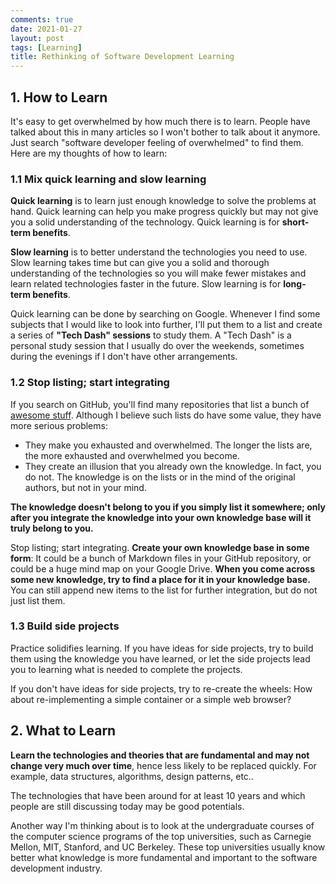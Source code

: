 ```yaml
---
comments: true
date: 2021-01-27
layout: post
tags: [Learning]
title: Rethinking of Software Development Learning
---
```


## 1. How to Learn

It's easy to get overwhelmed by how much there is to learn. People have talked about this in many articles so I won't bother to talk about it anymore. Just search "software developer feeling of overwhelmed" to find them. Here are my thoughts of how to learn:

### 1.1 Mix quick learning and slow learning

**Quick learning** is to learn just enough knowledge to solve the problems at hand. Quick learning can help you make progress quickly but may not give you a solid understanding of the technology. Quick learning is for **short-term benefits**.

**Slow learning** is to better understand the technologies you need to use. Slow learning takes time but can give you a solid and thorough understanding of the technologies so you will make fewer mistakes and learn related technologies faster in the future. Slow learning is for **long-term benefits**.

Quick learning can be done by searching on Google. Whenever I find some subjects that I would like to look into further, I'll put them to a list and create a series of **"Tech Dash" sessions** to study them. A "Tech Dash" is a personal study session that I usually do over the weekends, sometimes during the evenings if I don't have other arrangements.

### 1.2 Stop listing; start integrating

If you search on GitHub, you'll find many repositories that list a bunch of [awesome stuff](https://github.com/topics/awesome-list). Although I believe such lists do have some value, they have more serious problems:

- They make you exhausted and overwhelmed. The longer the lists are, the more exhausted and overwhelmed you become.
- They create an illusion that you already own the knowledge. In fact, you do not. The knowledge is on the lists or in the mind of the original authors, but not in your mind.

**The knowledge doesn't belong to you if you simply list it somewhere; only after you integrate the knowledge into your own knowledge base will it truly belong to you.**

Stop listing; start integrating. **Create your own knowledge base in some form**: It could be a bunch of Markdown files in your GitHub repository, or could be a huge mind map on your Google Drive. **When you come across some new knowledge, try to find a place for it in your knowledge base.** You can still append new items to the list for further integration, but do not just list them.

### 1.3 Build side projects

Practice solidifies learning. If you have ideas for side projects, try to build them using the knowledge you have learned, or let the side projects lead you to learning what is needed to complete the projects.

If you don't have ideas for side projects, try to re-create the wheels: How about re-implementing a simple container or a simple web browser?

## 2. What to Learn

**Learn the technologies and theories that are fundamental and may not change very much over time**, hence less likely to be replaced quickly. For example, data structures, algorithms, design patterns, etc..

The technologies that have been around for at least 10 years and which people are still discussing today may be good potentials.

Another way I'm thinking about is to look at the undergraduate courses of the computer science programs of the top universities, such as Carnegie Mellon, MIT, Stanford, and UC Berkeley. These top universities usually know better what knowledge is more fundamental and important to the software development industry.
